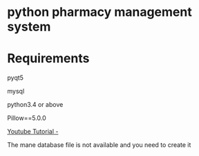 # python pharmacy management system

# Requirements 

 pyqt5
 
 mysql
 
 python3.4 or above
 
 Pillow==5.0.0


[Youtube Tutorial - ](https://youtu.be/zwMYG_Gsh5Q)


The mane database file is not available and you need to create it 

